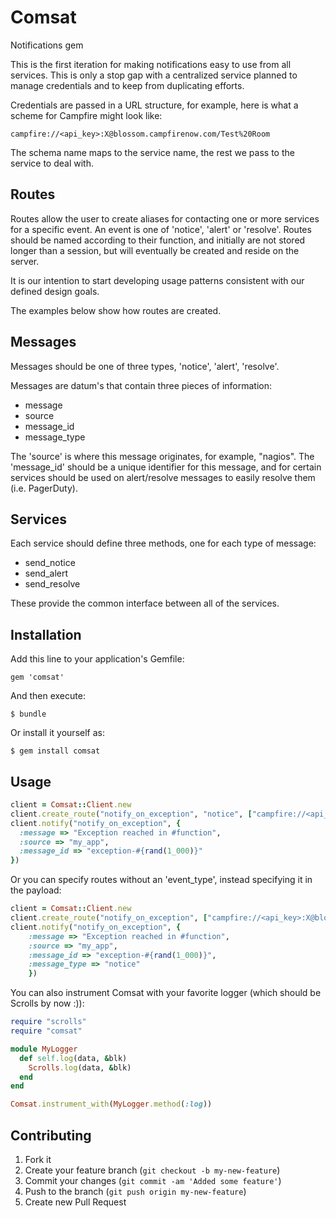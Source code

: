 # Comsat

Notifications gem

This is the first iteration for making notifications easy to use from all
services. This is only a stop gap with a centralized service planned to manage
credentials and to keep from duplicating efforts.

Credentials are passed in a URL structure, for example, here is what a scheme
for Campfire might look like:

    campfire://<api_key>:X@blossom.campfirenow.com/Test%20Room

The schema name maps to the service name, the rest we pass to the service to
deal with.

## Routes

Routes allow the user to create aliases for contacting one or more services
for a specific event. An event is one of 'notice', 'alert' or 'resolve'.
Routes should be named according to their function, and initially are not
stored longer than a session, but will eventually be created and reside on
the server.

It is our intention to start developing usage patterns consistent with our
defined design goals.

The examples below show how routes are created.

## Messages

Messages should be one of three types, 'notice', 'alert', 'resolve'.

Messages are datum's that contain three pieces of information:

* message
* source
* message_id
* message_type

The 'source' is where this message originates, for example, "nagios". The
'message_id' should be a unique identifier for this message, and for certain
services should be used on alert/resolve messages to easily resolve them (i.e.
PagerDuty).

## Services

Each service should define three methods, one for each type of message:

* send_notice
* send_alert
* send_resolve

These provide the common interface between all of the services.

## Installation

Add this line to your application's Gemfile:

    gem 'comsat'

And then execute:

    $ bundle

Or install it yourself as:

    $ gem install comsat

## Usage

```ruby
client = Comsat::Client.new
client.create_route("notify_on_exception", "notice", ["campfire://<api_key>:X@blossom.campfirenow.com/Test%20Room"])
client.notify("notify_on_exception", {
  :message => "Exception reached in #function",
  :source => "my_app",
  :message_id => "exception-#{rand(1_000)}"
})
```

Or you can specify routes without an 'event_type', instead specifying it in
the payload:

```ruby
client = Comsat::Client.new
client.create_route("notify_on_exception", ["campfire://<api_key>:X@blossom.campfirenow.com/Test%20Room"])
client.notify("notify_on_exception", {
    :message => "Exception reached in #function",
    :source => "my_app",
    :message_id => "exception-#{rand(1_000)}",
    :message_type => "notice"
    })
```

You can also instrument Comsat with your favorite logger (which should be
Scrolls by now :)):

```ruby
require "scrolls"
require "comsat"

module MyLogger
  def self.log(data, &blk)
    Scrolls.log(data, &blk)
  end
end

Comsat.instrument_with(MyLogger.method(:log))
```

## Contributing

1. Fork it
2. Create your feature branch (`git checkout -b my-new-feature`)
3. Commit your changes (`git commit -am 'Added some feature'`)
4. Push to the branch (`git push origin my-new-feature`)
5. Create new Pull Request
